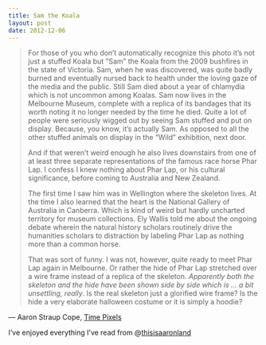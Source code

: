 ```yaml
---
title: Sam the Koala
layout: post
date: 2012-12-06
---
```

> For those of you who don&rsquo;t automatically recognize this photo it&rsquo;s not just a stuffed Koala but &ldquo;Sam&rdquo; the Koala from the 2009 bushfires in the state of Victoria. Sam, when he was discovered, was quite badly burned and eventually nursed back to health under the loving gaze of the media and the public. Still Sam died about a year of chlamydia which is not uncommon among Koalas. Sam now lives in the Melbourne Museum, complete with a replica of its bandages that its worth noting it no longer needed by the time he died. Quite a lot of people were seriously wigged out by seeing Sam stuffed and put on display. Because, you know, it&rsquo;s actually Sam. As opposed to all the other stuffed animals on display in the &ldquo;Wild&rdquo; exhibition, next door.
>
> And if that weren&rsquo;t weird enough he also lives downstairs from one of at least three separate representations of the famous race horse Phar Lap. I confess I knew nothing about Phar Lap, or his cultural significance, before coming to Australia and New Zealand.
>
> The first time I saw him was in Wellington where the skeleton lives. At the time I also learned that the heart is the National Gallery of Australia in Canberra. Which is kind of weird but hardly uncharted territory for museum collections. Ely Wallis told me about the ongoing debate wherein the natural history scholars routinely drive the humanities scholars to distraction by labeling Phar Lap as nothing more than a common horse.
>
> That was sort of funny. I was not, however, quite ready to meet Phar Lap again in Melbourne. Or rather the hide of Phar Lap stretched over a wire frame instead of a replica of the skeleton. _Apparently both the skeleton and the hide have been shown side by side which is &hellip; a bit unsettling, really_. Is the real skeleton just a glorified wire frame? Is the hide a very elaborate halloween costume or it is simply a hoodie?

&mdash; Aaron Straup Cope, [Time Pixels][1]

I&rsquo;ve enjoyed everything I&rsquo;ve read from @[thisisaaronland][2]

 [1]: http://www.aaronland.info/weblog/2012/12/01/coffee-and-wifi/#timepixels
 [2]: https://twitter.com/thisisaaronland


